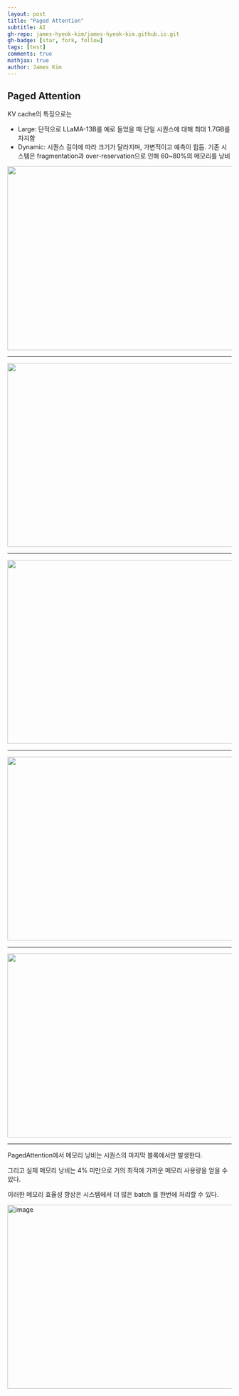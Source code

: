 ```yaml
---
layout: post
title: "Paged Attention"
subtitle: AI
gh-repo: james-hyeok-kim/james-hyeok-kim.github.io.git
gh-badge: [star, fork, follow]
tags: [test]
comments: true
mathjax: true
author: James Kim
---
```



## Paged Attention


KV cache의 특징으로는
* Large: 단적으로 LLaMA-13B를 예로 들었을 때 단일 시퀀스에 대해 최대 1.7GB를 차지함
* Dynamic: 시퀀스 길이에 따라 크기가 달라지며, 가변적이고 예측이 힘듬. 기존 시스템은 fragmentation과 over-reservation으로 인해 60~80%의 메모리를 낭비


<p align="center"> <img width="1280" height="412" alt="image" src="https://github.com/user-attachments/assets/f4f0bb53-7777-48b9-ba3e-14bd4e210e8a"> </p>

---

<p align="center"><img width="1280" height="412" alt="image" src="https://github.com/user-attachments/assets/ba88982f-20c6-4d9a-9fec-2846d3648d90"></p>

---


<p align="center"><img width="1280" height="412" alt="image" src="https://github.com/user-attachments/assets/fd4e4cc7-dbc5-4490-8526-fcb385842f22"></p>

---
<p align="center"><img width="1280" height="412" alt="image" src="https://github.com/user-attachments/assets/c3def813-0f21-49d1-9ce0-f641eaf9d0d4"></p>

---
<p align="center"><img width="1280" height="412" alt="image" src="https://github.com/user-attachments/assets/2a475386-b925-429c-8ffa-859e1bb4a962"></p>

---

PagedAttention에서 메모리 낭비는 시퀀스의 마지막 블록에서만 발생한다. 

그리고 실제 메모리 낭비는 4% 미만으로 거의 최적에 가까운 메모리 사용량을 얻을 수 있다. 

이러한 메모리 효율성 향상은 시스템에서 더 많은 batch 를 한번에 처리할 수 있다.

<img width="1280" height="412" alt="image" src="https://github.com/user-attachments/assets/62098025-54e2-4de8-a6c6-06699e1dfc71" />

